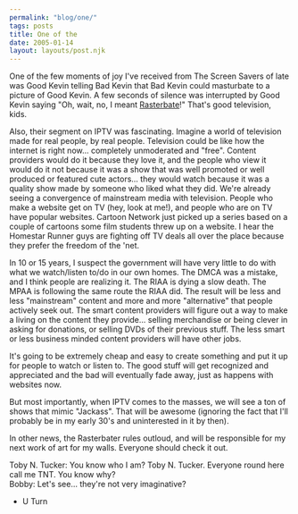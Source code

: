 ```yaml
---
permalink: "blog/one/"
tags: posts
title: One of the
date: 2005-01-14
layout: layouts/post.njk
---
```


One of the few moments of joy I've received from The Screen Savers of late was Good Kevin telling Bad Kevin that Bad Kevin could masturbate to a picture of Good Kevin. A few seconds of silence was interrupted by Good Kevin saying "Oh, wait, no, I meant [Rasterbate][1]!" That's good television, kids. 

Also, their segment on IPTV was fascinating. Imagine a world of television made for real people, by real people. Television could be like how the internet is right now... completely unmoderated and "free". Content providers would do it because they love it, and the people who view it would do it not because it was a show that was well promoted or well produced or featured cute actors... they would watch because it was a quality show made by someone who liked what they did. We're already seeing a convergence of mainstream media with television. People who make a website get on TV (hey, look at me!), and people who are on TV have popular websites. Cartoon Network just picked up a series based on a couple of cartoons some film students threw up on a website. I hear the Homestar Runner guys are fighting off TV deals all over the place because they prefer the freedom of the 'net.

In 10 or 15 years, I suspect the government will have very little to do with what we watch/listen to/do in our own homes. The DMCA was a mistake, and I think people are realizing it. The RIAA is dying a slow death. The MPAA is following the same route the RIAA did. The result will be less and less "mainstream" content and more and more "alternative" that people actively seek out. The smart content providers will figure out a way to make a living on the content they provide... selling merchandise or being clever in asking for donations, or selling DVDs of their previous stuff. The less smart or less business minded content providers will have other jobs. 

It's going to be extremely cheap and easy to create something and put it up for people to watch or listen to. The good stuff will get recognized and appreciated and the bad will eventually fade away, just as happens with websites now. 

But most importantly, when IPTV comes to the masses, we will see a ton of shows that mimic "Jackass". That will be awesome (ignoring the fact that I'll probably be in my early 30's and uninterested in it by then). 

In other news, the Rasterbater rules outloud, and will be responsible for my next work of art for my walls. Everyone should check it out.

Toby N. Tucker: You know who I am? Toby N. Tucker. Everyone round here call me TNT. You know why?  
Bobby: Let's see... they're not very imaginative? 

- U Turn

 [1]: http://homokaasu.org/rasterbator/